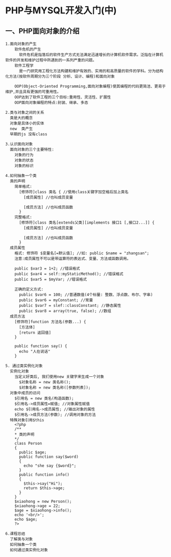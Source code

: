 # PHP与MYSQL开发入门(中)

## 一、PHP面向对象的介绍
    1.面向对象的产生
        软件危机的产生
          软件危机是指落后的软件生产方式无法满足迅速增长的计算机软件需求。泛指在计算机软件的开发和维护过程中所遇到的一系列严重的问题。
        软件工程学
          是一门研究用工程化方法构建和维护有效的、实用的和高质量的软件的学科。分为结构化方法(按软件周期分为三个阶段 分析、设计、编程)和面向对象

        OOP(Object-Oriented Programming,面向对象编程)使其编程的代码更简洁、更易于维护,并且具有更强的可重用性。
        OOP达到了软件工程的三个目标:重用性、灵活性、扩展性
        OOP面向对象编程的特点:封装、继承、多态

    2.类与对象之间的关系
      类是大的概念
      对象是具体小的实体
      new  类产生
      早期的js 没有class   

    3.认识面向对象
      面向对象的三个主要特性:
        对象的行为
        对象的状态
        对象的标识
      
    4.如何抽象一个类
      类的声明
        简单格式:
          [修饰符]class 类名 { //使用class关键字加空格后加上类名
            [成员属性] //也叫成员变量

            [成员方法] //也叫成员函数
          }
        完整格式:
          [修饰符]class 类名[extends父类][implements 接口1 [,接口2...]] {
            [成员属性] //也叫成员变量

            [成员方法] //也叫成员函数
          } 
      成员属性
        格式: 修饰符 $变量名[=默认值]; //如: public $name = "zhangsan";
        注意:成员属性不可以是带运算符的表达式、变量、方法或函数调用。

        public $var3 = 1+2; //错误格式
        public $var4 = self::myStaticMethod(); //错误格式
        public $var5 = $myVar; //错误格式

        正确的定义方式:
          public $var6 = 100; //普通数值(4个标量: 整数、浮点数、布尔、字串)
          public $var6 = myConstant; //常量
          public $var7 = slef::classConstant; //静态属性
          public $var8 = array(true, false); //数组
      成员方法
        [修饰符]function 方法名(参数...) {
          [方法体]
          [return 返回值]
        }

        public function say() {
          echo "人在说话"
        }
    
    5. 通过类实例化对象
      实例化对象
        当定义好类后, 我们使用new 关键字来生成一个对象
          $对象名称 = new 类名称();
          $对象名称 = new 类名称([参数列表]);
      对象中成员的访问
        $引用名 = new 类名(构造函数);
        $引用名->成员属性=赋值; //对象属性赋值
        echo $引用名->成员属性; //输出对象的属性
        $引用名->成员方法(参数); //调用对象的方法
      特殊对象引用$this
        <?php
        /**
        * 类的声明
        */
        class Person
        {
          public $age;
          public function say($word)
          {
            echo "she say {$word}";
          }
          public function info()
          {
            $this->say("Hi");
            return $this->age;
          }
        }
        $xiaohong = new Person();
        $xiaohong->age = 22;
        $age = $xiaohong->info();
        echo '<br/>';
        echo $age;
        ?>
    
    6.课程总结
      了解类与对象
      如何抽象一个类
      如何通过类实例化对象
